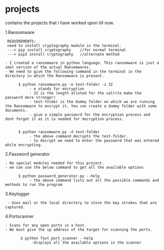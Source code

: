 # projects

contains the projects that i have worked upon till now.



1.Ransomware

     REQUIREMENTS:
     need to install cryptography module in the terminal. 
     ---> pip install cryptography    //for normal terminal 
     ---> pip3 install cryptography   //alternate method 

    - I created a ransomware in python language. This ransomware is just a smal version of the actual Ransomwares.
    - We need to give the following command in the terminal in the directory in which the Ransomware is present.
    
          $ python ransomware.py -e test-folder -s 32
               - e stands for encryption
               - 32 is the length alloted for the salt(to make the password more stronger)
               - test-folder is the dummy folder on which we are running the Ransomware to encrypt it. You can create a dummy folder with some documents.
               - give a simple password for the encryption process and dont forget it as it is needed for decryption process.
         
         
          $ python ransomware.py -d test-folder
               - the above command decrypts the test-folder.
               - to decrypt we need to enter the password that was entered while encrypting.
               
               
               
               
      

2.Password generator

    - No special modules needed for this project.
    - we can use the below command to get all the available options 
    
          $ python password_generator.py --help
               - the above command lists out all the possible commands and methods to run the program
               
               
3.Keylogger
    
     - Uses mail or the local directory to store the key strokes that are captured.
   
4.Portscanner 
  
    - Scans for any open ports in a host.
    - We must give the ip address of the target for scanning the ports.
    
           $ python fast_port_scanner --help
                -displays all the available options in the scanner
